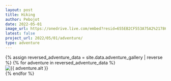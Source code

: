 ```yaml
---
layout: post
title: Hiking
author: Pebojot
date: 2022-05-01
image_url: https://onedrive.live.com/embed?resid=655EB2CF553A75A2%217861&authkey=%21AHXT-pJfSAFMIr0
latest: false
project_url: 2022/05/01/adventure/
type: adventure
---
```


<div class="container">
  <div class="row">
    {% assign reversed_adventure_data = site.data.adventure_gallery | reverse %}
    {% for adventure in reversed_adventure_data %}
      <div class="col-md-4 mt-3 col-lg-3">
        <!-- Image thumbnail -->
        <img src="{{ adventure.src }}" class="img-fluid background-image" alt="{{ adventure.alt }}">
      </div>
    {% endfor %}
  </div>
</div>
